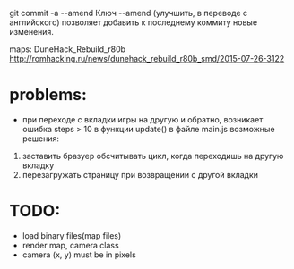 git commit -a --amend
Ключ --amend (улучшить, в переводе с английского) позволяет добавить к последнему коммиту новые изменения.

maps:
DuneHack_Rebuild_r80b
http://romhacking.ru/news/dunehack_rebuild_r80b_smd/2015-07-26-3122

# problems:
- при переходе с вкладки игры на другую и обратно, возникает ошибка steps > 10
  в функции update() в файле main.js
возможные решения:
1. заставить бразуер обсчитывать цикл, когда переходишь на другую вкладку
2. перезагружать страницу при возвращении с другой вкладки

# TODO:

- load binary files(map files)
- render map, camera class
- camera (x, y) must be in pixels

